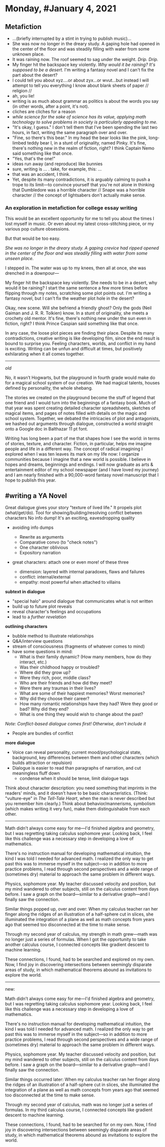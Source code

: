 # Monday, #January 4, 2021

## Metafiction
- ...(briefly interrupted by a stint in trying to publish music)...
- She was now no longer in the dreary study. A gaping hole had opened in the center of the floor and was steadily filling with water from some unknown place.
- It was raining now. The roof seemed to sag under the weight. *Drip. Drip.*
- My finger hit the backspace key violently. *Why would it be raining? It's supposed to be a desert.* I'm writing a fantasy novel and I can't fix the part about the desert?
- I could tell you about xyz....or about zyx...or wvut...but instead I will attempt to tell you everything I know about blank sheets of paper // religion // 
- ah, you lie!
- writing is as much about grammar as politics is about the words you say (in other words, after a point, it's not). 
- cliches are cliches for a reason
- *while science for the sake of science has its value, applying math technology to solve problems in society is particularly appealing to me.*
- "It's okay, I guess." I don't tell them that I've been spending the last two hours, in fact, writing the same paragraph over and over. 
- "Fine, so there's this bear." In my head the bear looks like the pink, long-limbed teddy bear I, in a stunt of originality, named Pinky. It's fine, there's nothing new in the realm of fiction, right? I think Captain Nemo said something like that once.
- "Yes, that's the one!" 
- ideas run away (and reproduce) like bunnies
- sure, writing is ... . take, for example, this: ... 
- that was an accident, I think. 
- Yet, despite its many contradictions, it is arguably calming to push a trope to its limit—to convince yourself that you're not alone in thinking that Dumbledore was a horrible character // Snape was a horrible character // the concept of lightsabers don't actually make sense.

### An exploration in metafiction for college essay writing
This would be an excellent opportunity for me to tell you about the times I lost myself in music. Or even about my latest cross-stitching piece, or my various pop culture obsessions.

But that would be too easy.

*She was no longer in the dreary study. A gaping crevice had ripped opened in the center of the floor and was steadily filling with water from some unseen place.*

I stepped in. The water was up to my knees, then all at once, she was drenched in a downpour—

My finger hit the backspace key violently. She needs to be in a desert, why would it be raining? I start the same sentence a few more times before flipping through my notes, scratching some plot points out. I'm writing a fantasy novel, but I can't fix the weather plot hole in the desert?

Okay, new scene. Will she befriend a friendly ghost? Only the gods (Neil Gaiman and J. R. R. Tolkien) know. In a stunt of originality, she meets a crochety old mentor. It's fine, there's nothing new under the sun even in fiction, right? I think Prince Caspian said something like that once.

In any case, the loose plot pieces are finding their place. Despite its many contradictions, creative writing is like developing film, since the end result is bound to surprise you. Feeling characters, worlds, and conflict in my hand is exciting. Writing can be unfun and difficult at times, but positively exhilarating when it all comes together.

---
*old*

No, it wasn’t Hogwarts, but the playground in fourth grade would make do for a magical school system of our creation. We had magical talents, houses defined by personality, the whole shebang.

The stories we created on the playground become the stuff of legend that one friend and I would turn into the beginnings of a fantasy book. Much of that year was spent creating detailed character spreadsheets, sketches of magical items, and pages of notes filled with details on the magic and school system. Together, we debated the intricacies of plot and antagonists, we hashed out arguments through dialogue, constructed a world straight onto a Google doc in Balthazar 11 pt font. 

Writing has long been a part of me that shapes how I see the world: in terms of stories, texture, and character. Fiction, in particular, helps me imagine people and life in a different way. The concept of radical imagining I explored when I was ten leaves its mark on my life now: I organize communities because I imagine that a new world is possible.
I believe in hopes and dreams, beginnings and endings. I will now graduate as arts & entertainment editor of my school newspaper (and I have loved my journey) and I am nearly finished with a 90,000-word fantasy novel manuscript that I hope to publish this year.




## #writing a YA Novel
Great dialogue gives your story "texture of lived life." It propels plot (what/get/do). Tool for showing/building/resolving conflict between characters
No info dump!
It's an exciting, eavesdropping quality

- avoiding info dumps
	- Rewrite as arguments
	- Comparative convo (to "check notes")
	- One character oblivious
	- Expository narration

- great characters: attach one or even more! of these three
	- dimension: layered with internal paradoxes, flaws and failures
	- conflict: internal/external
	- empathy: most powerful when attached to villains

**subtext in dialogue**
- "special halo" around dialogue that communicates what is not written
- build up to future plot reveals
- reveal character's feelings and occupations
- lead to a *further revelation*

**outlining characters**
- bubble method to illustrate relationships
- Q&A/interview questions
- stream of consciousness (fragments of whatever comes to mind)
- have some questions in mind:
	-  What is their family dynamic? (How many members, how do they interact, etc.)
	-   Was their childhood happy or troubled?
	-   Where did they grow up? 
	-   Were they rich, poor, middle class?
	-   Who are their friends and how did they meet?
	-   Were there any traumas in their lives?
	-   What are some of their happiest memories? Worst memories?
	-   Why did they choose their career?
	-   How many romantic relationships have they had? Were they good or bad? Why did they end?
	-   What is one thing they would wish to change about the past?

*Note: Conflict-based dialogue comes first! Otherwise, don't include it*

- People are bundles of conflict

**more dialogue**
- Voice can reveal personality, current mood/psychological state, background, key differences between them and other characters (which builds attraction or repulsion)
- Dialogue is easier to read than paragraphs of narration, and cut meaningless fluff down
	- condense when it should be tense, limit dialogue tags

Think about character description: you need something that imprints in the readers' minds, and it doesn't have to be basic characteristics. (Think: "vulture-eye" in *The Tell-Tale Heart*, when the man is never described but you remember him clearly.) Think about behavior/mannerisms, symbolism (which makes writing it very fun), make them distinguishable from each other.




---
Math didn’t always come easy for me—I'd finished algebra and geometry, but I was regretting taking calculus sophomore year. Looking back, I feel like this challenge was a necessary step in developing a love of mathematics.

There's no instruction manual for developing mathematical intuition, the kind I was told I needed for advanced math. I realized the only way to get past this was to immerse myself in the subject—so in addition to more practice problems, I read through second perspectives and a wide range of (sometimes dry) material to approach the same problem in different ways.

Physics, sophomore year. My teacher discussed velocity and position, but my mind wandered to other subjects, still on the calculus content from days before. I saw a graph on the board—similar to a derivative graph—and I finally saw the connection.

Similar things popped up, over and over: When my calculus teacher ran her finger along the ridges of an illustration of a half-sphere cut in slices, she illuminated the integration of a plane as well as math concepts from years ago that seemed too disconnected at the time to make sense.

Through my second year of calculus, my strength in math grew—math was no longer just a series of formulas. When I got the opportunity to take another calculus course, I connected concepts like gradient descent to machine learning. 

These connections, I found, had to be searched and explored on my own. Now, I find joy in discovering intersections between seemingly disparate areas of study, in which mathematical theorems abound as invitations to explore the world.

---

new:

Math didn’t always come easy for me—I'd finished algebra and geometry, but I was regretting taking calculus sophomore year. Looking back, I feel like this challenge was a necessary step in developing a love of mathematics.

There's no instruction manual for developing mathematical intuition, the kind I was told I needed for advanced math. I realized the only way to get past this was to immerse myself in the subject—so in addition to more practice problems, I read through second perspectives and a wide range of (sometimes dry) material to approach the same problem in different ways.

Physics, sophomore year. My teacher discussed velocity and position, but my mind wandered to other subjects, still on the calculus content from days before. I saw a graph on the board—similar to a derivative graph—and I finally saw the connection.

Similar things occurred later: When my calculus teacher ran her finger along the ridges of an illustration of a half-sphere cut in slices, she illuminated the integration of a plane as well as math concepts from years ago that seemed too disconnected at the time to make sense.

Through my second year of calculus, math was no longer just a series of formulas. In my third calculus course, I connected concepts like gradient descent to machine learning. 

These connections, I found, had to be searched for on my own. Now, I find joy in discovering intersections between seemingly disparate areas of study, in which mathematical theorems abound as invitations to explore the world.